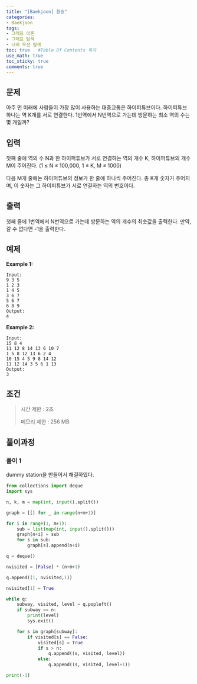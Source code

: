```yaml
---
title: "[Baekjoon] 환승"
categories: 
- Baekjoon
tags:
- 그래프 이론
- 그래프 탐색
- 너비 우선 탐색
toc: true   #Table Of Contents 목차 
use_math: true
toc_sticky: true
comments: true
---
```


## 문제

아주 먼 미래에 사람들이 가장 많이 사용하는 대중교통은 하이퍼튜브이다. 하이퍼튜브 하나는 역 K개를 서로 연결한다. 1번역에서 N번역으로 가는데 방문하는 최소 역의 수는 몇 개일까?

## 입력

첫째 줄에 역의 수 N과 한 하이퍼튜브가 서로 연결하는 역의 개수 K, 하이퍼튜브의 개수 M이 주어진다. (1 ≤ N ≤ 100,000, 1 ≤ K, M ≤ 1000)

다음 M개 줄에는 하이퍼튜브의 정보가 한 줄에 하나씩 주어진다. 총 K개 숫자가 주어지며, 이 숫자는 그 하이퍼튜브가 서로 연결하는 역의 번호이다. 

## 출력

첫째 줄에 1번역에서 N번역으로 가는데 방문하는 역의 개수의 최솟값을 출력한다. 만약, 갈 수 없다면 -1을 출력한다.

## 예제

**Example 1:**

```
Input: 
9 3 5
1 2 3
1 4 5
3 6 7
5 6 7
6 8 9
Output: 
4
```

**Example 2:**

```
Input:
15 8 4
11 12 8 14 13 6 10 7
1 5 8 12 13 6 2 4
10 15 4 5 9 8 14 12
11 12 14 3 5 6 1 13
Output:
3
```

## 조건

> 시간 제한 : 2초
>
> 메모리 제한 : 256 MB

## 풀이과정

### 풀이 1

dummy station을 만들어서 해결하였다. 

```python
from collections import deque
import sys

n, k, m = map(int, input().split())

graph = [[] for _ in range(n+m+1)]

for i in range(1, m+1):
    sub = list(map(int, input().split()))
    graph[n+i] = sub
    for s in sub:
        graph[s].append(n+i)

q = deque()

nvisited = [False] * (n+m+1)

q.append((1, nvisited,1))

nvisited[1] = True

while q:
    subway, visited, level = q.popleft()
    if subway == n:
        print(level)
        sys.exit()

    for s in graph[subway]:
        if visited[s] == False:
            visited[s] = True
            if s > n:
                q.append((s, visited, level))
            else:
                q.append((s, visited, level+1))

print(-1)
```

